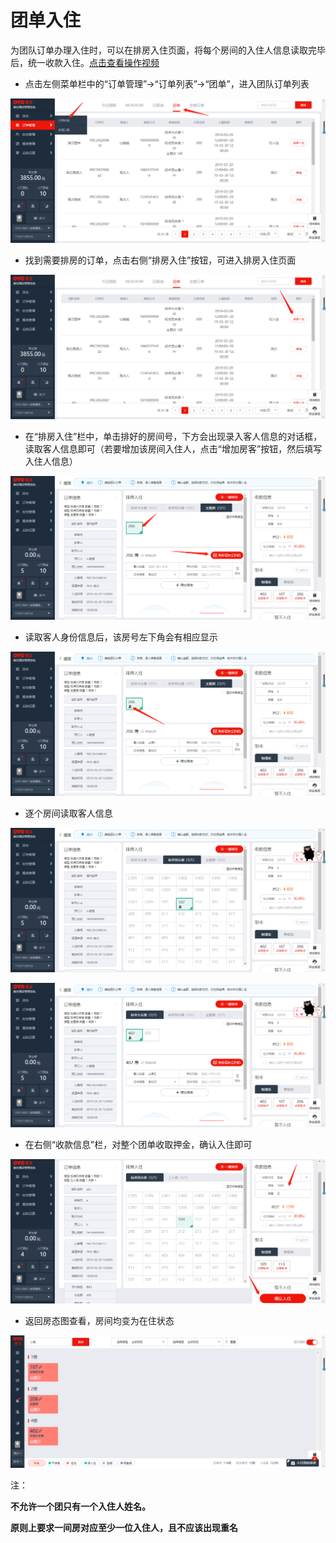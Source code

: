 # 团单入住

为团队订单办理入住时，可以在排房入住页面，将每个房间的入住人信息读取完毕后，统一收款入住。[点击查看操作视频](http://crs-pms-vidio.oss-cn-beijing.aliyuncs.com/%E6%89%B9%E9%87%8F%E5%85%A5%E4%BD%8F.mp4)



* 点击左侧菜单栏中的“订单管理”→“订单列表”→“团单”，进入团队订单列表

![](../../../.gitbook/assets/image%20%28141%29.png)

* 找到需要排房的订单，点击右侧“排房入住”按钮，可进入排房入住页面

![](../../../.gitbook/assets/image%20%28101%29.png)

* 在“排房入住”栏中，单击排好的房间号，下方会出现录入客人信息的对话框，读取客人信息即可（若要增加该房间入住人，点击“增加房客”按钮，然后填写入住人信息）

![](../../../.gitbook/assets/image%20%2834%29.png)

* 读取客人身份信息后，该房号左下角会有相应显示

![](../../../.gitbook/assets/image%20%28443%29.png)

* 逐个房间读取客人信息

![](../../../.gitbook/assets/image%20%28533%29.png)

![](../../../.gitbook/assets/image%20%28503%29.png)

* 在右侧“收款信息”栏，对整个团单收取押金，确认入住即可

![](../../../.gitbook/assets/image%20%28186%29.png)

* 返回房态图查看，房间均变为在住状态

![](../../../.gitbook/assets/image%20%28324%29.png)

注： 

**不允许一个团只有一个入住人姓名。**

**原则上要求一间房对应至少一位入住人，且不应该出现重名**



